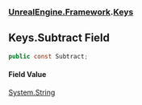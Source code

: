 ### [UnrealEngine.Framework](./UnrealEngine-Framework.md 'UnrealEngine.Framework').[Keys](./Keys.md 'UnrealEngine.Framework.Keys')
## Keys.Subtract Field
  
```csharp
public const Subtract;
```
#### Field Value
[System.String](https://docs.microsoft.com/en-us/dotnet/api/System.String 'System.String')  
